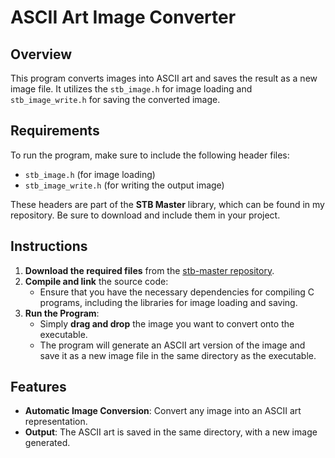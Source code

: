 # ASCII Art Image Converter

## Overview
This program converts images into ASCII art and saves the result as a new image file. It utilizes the `stb_image.h` for image loading and `stb_image_write.h` for saving the converted image.

## Requirements
To run the program, make sure to include the following header files:
- `stb_image.h` (for image loading)
- `stb_image_write.h` (for writing the output image)

These headers are part of the **STB Master** library, which can be found in my repository. Be sure to download and include them in your project.

## Instructions

1. **Download the required files** from the [stb-master repository](link-to-your-repository).
2. **Compile and link** the source code:
   - Ensure that you have the necessary dependencies for compiling C programs, including the libraries for image loading and saving.
3. **Run the Program**:
   - Simply **drag and drop** the image you want to convert onto the executable.
   - The program will generate an ASCII art version of the image and save it as a new image file in the same directory as the executable.

## Features
- **Automatic Image Conversion**: Convert any image into an ASCII art representation.
- **Output**: The ASCII art is saved in the same directory, with a new image generated.
